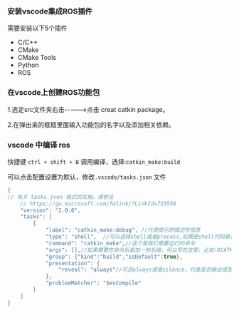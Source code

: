 ### 安装vscode集成ROS插件
需要安装以下5个插件
 - C/C++
 - CMake
 - CMake Tools
 - Python
 - ROS

### 在vscode上创建ROS功能包
1.选定src文件夹右击----->点击 creat catkin package。

2.在弹出来的框框里面输入功能包的名字以及添加相关依赖。

### vscode 中编译 ros
快捷键 `ctrl + shift + B` 调用编译，选择:`catkin_make:build`

可以点击配置设置为默认，修改`.vscode/tasks.json` 文件
```cpp
{
// 有关 tasks.json 格式的文档，请参见
    // https://go.microsoft.com/fwlink/?LinkId=733558
    "version": "2.0.0",
    "tasks": [
        {
            "label": "catkin_make:debug", //代表提示的描述性信息
            "type": "shell",  //可以选择shell或者process,如果是shell代码是在shell里面运行一个命令，如果是process代表作为一个进程来运行
            "command": "catkin_make",//这个是我们需要运行的命令
            "args": [],//如果需要在命令后面加一些后缀，可以写在这里，比如-DCATKIN_WHITELIST_PACKAGES=“pac1;pac2”
            "group": {"kind":"build","isDefault":true},
            "presentation": {
                "reveal": "always"//可选always或者silence，代表是否输出信息
            },
            "problemMatcher": "$msCompile"
        }
    ]
}
```
